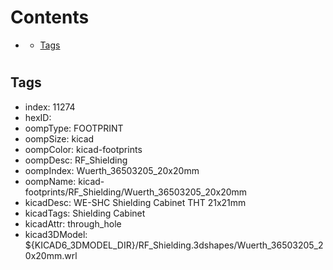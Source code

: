 



Contents
========

* [](#)
	* [Tags](#tags)

# 

## Tags

- index: 11274
- hexID: 
- oompType: FOOTPRINT
- oompSize: kicad
- oompColor: kicad-footprints
- oompDesc: RF_Shielding
- oompIndex: Wuerth_36503205_20x20mm
- oompName: kicad-footprints/RF_Shielding/Wuerth_36503205_20x20mm
- kicadDesc: WE-SHC Shielding Cabinet THT 21x21mm
- kicadTags: Shielding Cabinet
- kicadAttr: through_hole
- kicad3DModel: ${KICAD6_3DMODEL_DIR}/RF_Shielding.3dshapes/Wuerth_36503205_20x20mm.wrl
